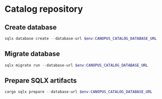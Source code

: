 # Catalog repository

## Create database

```PowerShell
sqlx database create --database-url $env:CANOPUS_CATALOG_DATABASE_URL
```

## Migrate database

```PowerShell
sqlx migrate run --database-url $env:CANOPUS_CATALOG_DATABASE_URL
```

## Prepare SQLX artifacts

```PowerShell
cargo sqlx prepare --database-url $env:CANOPUS_CATALOG_DATABASE_URL
```

